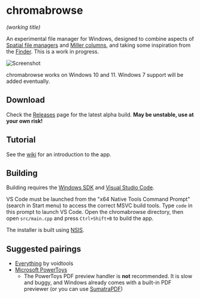 # chromabrowse

*(working title)*

An experimental file manager for Windows, designed to combine aspects of [Spatial file managers](https://en.wikipedia.org/wiki/Spatial_file_manager) and [Miller columns](https://en.wikipedia.org/wiki/Miller_columns), and taking some inspiration from the [Finder](https://en.wikipedia.org/wiki/Finder_(software)). This is a work in progress.

![Screenshot](https://user-images.githubusercontent.com/8228102/169676491-aa43b0b1-1a0a-48ae-aa62-f28ccf35fe23.png)

chromabrowse works on Windows 10 and 11. Windows 7 support will be added eventually.

## Download

Check the [Releases](https://github.com/vanjac/chromabrowse/releases) page for the latest alpha build. **May be unstable, use at your own risk!**

## Tutorial

See the [wiki](https://github.com/vanjac/chromabrowse/wiki/Tutorial) for an introduction to the app.

## Building

Building requires the [Windows SDK](https://developer.microsoft.com/en-us/windows/downloads/windows-sdk/) and [Visual Studio Code](https://code.visualstudio.com/).

VS Code must be launched from the "x64 Native Tools Command Prompt" (search in Start menu) to access the correct MSVC build tools. Type `code` in this prompt to launch VS Code. Open the chromabrowse directory, then open `src/main.cpp` and press `Ctrl+Shift+B` to build the app.

The installer is built using [NSIS](https://nsis.sourceforge.io/Main_Page).

## Suggested pairings

- [Everything](https://www.voidtools.com/) by voidtools
- [Microsoft PowerToys](https://github.com/microsoft/PowerToys)
    - The PowerToys PDF preview handler is **not** recommended. It is slow and buggy, and Windows already comes with a built-in PDF previewer (or you can use [SumatraPDF](https://www.sumatrapdfreader.org/free-pdf-reader))
